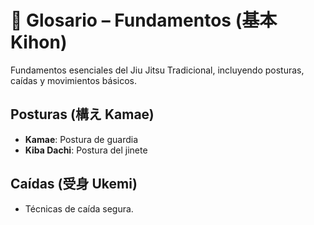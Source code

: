 # 🥋 Glosario – Fundamentos (基本 Kihon)

Fundamentos esenciales del Jiu Jitsu Tradicional, incluyendo posturas, caídas y movimientos básicos.

## Posturas (構え Kamae)

- **Kamae**: Postura de guardia
- **Kiba Dachi**: Postura del jinete


## Caídas (受身 Ukemi)
- Técnicas de caída segura.
